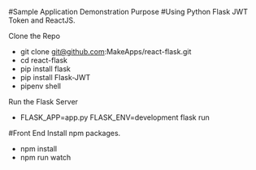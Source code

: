 #Sample Application Demonstration Purpose
#Using Python Flask JWT Token and ReactJS.

Clone the Repo
- git clone git@github.com:MakeApps/react-flask.git
- cd react-flask
- pip install flask 
- pip install Flask-JWT
- pipenv shell

Run the Flask Server 
- FLASK_APP=app.py FLASK_ENV=development flask run

#Front End 
Install npm packages.
- npm install
- npm run watch

